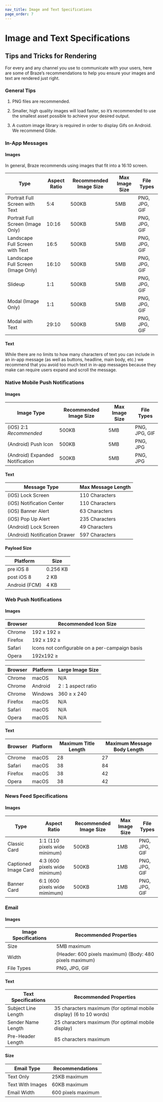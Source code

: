 ```yaml
---
nav_title: Image and Text Specifications
page_order: 7
---
```

# Image and Text Specifications

## Tips and Tricks for Rendering

For every and any channel you use to communicate with your users, here are some of Braze’s recommendations to help you ensure your images and text are rendered just right.

### General Tips

1. PNG files are recommended.

2. Smaller, high quality images will load faster, so it’s recommended to use the smallest asset possible to achieve your desired output.

3. A custom image library is required in order to display Gifs on Android. We recommend Glide.

### In-App Messages

#### Images

In general, Braze recommends using images that fit into a 16:10 screen.

**Type** | **Aspect Ratio** | **Recommended Image Size** | **Max Image Size** | **File Types**
--- | --- | --- | --- | ---
Portrait Full Screen with Text | 5:4 | 500KB | 5MB | PNG, JPG, GIF
Portrait Full Screen (Image Only) | 10:16 | 500KB | 5MB | PNG, JPG, GIF
Landscape Full Screen with Text | 16:5 | 500KB | 5MB | PNG, JPG, GIF
Landscape Full Screen (Image Only) | 16:10 | 500KB | 5MB| PNG, JPG, GIF
Slideup | 1:1 | 500KB | 5MB | PNG, JPG, GIF
Modal (Image Only) | 1:1 | 500KB | 5MB | PNG, JPG, GIF
Modal with Text | 29:10 | 500KB | 5MB | PNG, JPG, GIF

#### Text

While there are no limits to how many characters of text you can include in an in-app message (as well as buttons, headline, main body, etc.) we recommend that you avoid too much text in in-app messages because they make can require users expand and scroll the message.

### Native Mobile Push Notifications

#### Images

**Image Type** | **Recommended Image Size** | **Max Image Size** | **File Types**
--- | --- | --- | ---
(iOS) 2:1 *Recommended* | 500KB | 5MB | PNG, JPG, GIF
(Android) Push Icon | 500KB | 5MB | PNG, JPG
(Android) Expanded Notification | 500KB | 5MB | PNG, JPG

#### Text

**Message Type** | **Max Message Length**
--- | ---
(iOS) Lock Screen | 110 Characters
(iOS) Notification Center | 110 Characters
(iOS) Banner Alert | 63 Characters
(iOS) Pop Up Alert | 235 Characters
(Android) Lock Screen | 49 Characters
(Android) Notification Drawer | 597 Characters

#### Payload Size

**Platform** | **Size**
--- | ---
pre iOS 8 | 0.256 KB
post iOS 8 | 2 KB
Android (FCM) | 4 KB

### Web Push Notifications

#### Images

| **Browser** | **Recommended Icon Size**
| --- | ---
Chrome | 192 x 192 ≥
Firefox | 192 x 192 ≥
Safari | Icons not configurable on a per-campaign basis
Opera | 192x192 ≥

| **Browser** | **Platform** | **Large Image Size**
| --- | --- | ---
Chrome | macOS | N/A
Chrome | Android | 2 : 1 aspect ratio
Chrome | Windows | 360 ≥ x 240
Firefox | macOS| N/A
Safari | macOS | N/A
Opera | macOS | N/A

#### Text

| **Browser** | **Platform** | **Maximum Title Length**  | **Maximum Message Body Length**
| --- | --- | --- | ---
Chrome | macOS | 28 | 27
Safari | macOS | 38 | 84
Firefox | macOS | 38 | 42
Opera | macOS | 38 | 42

### News Feed Specifications

#### Images

**Type** | **Aspect Ratio** | **Recommended Image Size** | **Max Image Size** | **File Types**
--- | --- | --- | --- | ---
Classic Card | 1:1 (110 pixels wide minimum) | 500KB | 1MB | PNG, JPG, GIF
Captioned Image Card | 4:3 (600 pixels wide minimum) | 500KB | 1MB | PNG, JPG, GIF
Banner Card | 6:1 (600 pixels wide mimimum) | 500KB | 1MB | PNG, JPG, GIF

### Email

#### Images

**Image Specifications** | **Recommended Properties**
--- | ---
Size | 5MB maximum
Width | (Header: 600 pixels maximum) (Body: 480 pixels maximum)
File Types | PNG, JPG, GIF

#### Text

**Text Specifications** | **Recommended Properties**
--- | ---
Subject Line Length | 35 characters maximum (for optimal mobile display) (6 to 10 words)
Sender Name Length | 25 characters maximum (for optimal mobile display)
Pre-Header Length | 85 characters maximum

#### Size

**Email Type** | **Recommendations**
--- | ---
Text Only | 25KB maximum
Text With Images | 60KB maximum
Email Width | 600 pixels maximum
